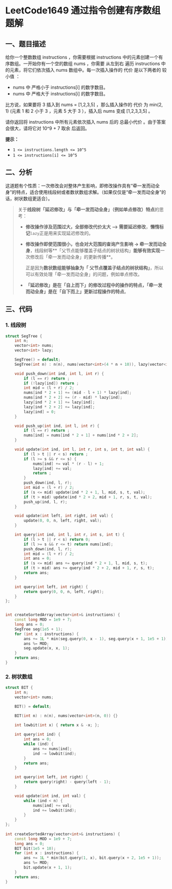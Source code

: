 # LeetCode1649 通过指令创建有序数组 题解

## 一、题目描述

给你一个整数数组 instructions ，你需要根据 instructions 中的元素创建一个有序数组。一开始你有一个空的数组 nums ，你需要 从左到右 遍历 instructions 中的元素，将它们依次插入 nums 数组中。每一次插入操作的 代价 是以下两者的 较小值 ：

+ nums 中 严格小于  instructions[i] 的数字数目。
+ nums 中 严格大于  instructions[i] 的数字数目。

比方说，如果要将 3 插入到 nums = [1,2,3,5] ，那么插入操作的 代价 为 min(2, 1) (元素 1 和  2 小于 3 ，元素 5 大于 3 ），插入后 nums 变成 [1,2,3,3,5] 。

请你返回将 instructions 中所有元素依次插入 nums 后的 总最小代价 。由于答案会很大，请将它对 10^9 + 7 取余 后返回。

**提示：**

- `1 <= instructions.length <= 10^5`
- `1 <= instructions[i] <= 10^5`



## 二、分析

这道题有个性质：一次修改会对整体产生影响，即修改操作具有“牵一发而动全身”的特点，适合使用线段树或者数状数组求解。（如果仅仅是“牵一发而动全身”的话，树状数组更适合）。

> 关于**线段树「延迟修改」与「牵一发而动全身」（例如单点修改）特点**的思考：
>
> + **修改操作涉及范围过大，全部修改代价太大 --> 需要延迟修改**，**懒惰标记**`lazy`正是用来实现延迟修改的。
>
> + **修改操作即使范围很小，也会对大范围的查询产生影响  -> 牵一发而动全身**，线段树等**「父节点能够覆盖子结点的树状结构」**能够有效实现**一次修改后「牵一发而动全身」的更新传播**。
>
>   正是因为**数状数组能够抽象为「 父节点覆盖子结点的树状结构」**，所以可以有效处理「牵一发而动全身」的问题，例如单点修改。
>
> + **「延迟修改」是在「自上而下」的修改过程中的操作的特点，「牵一发而动全身」是在「自下而上」更新过程操作的特点**。



## 三、代码

### 1. 线段树

```c++
struct SegTree {
    int n;
    vector<int> nums;
    vector<int> lazy;

    SegTree() = default;
    SegTree(int n) : n(n), nums(vector<int>(4 * n + 10)), lazy(vector<int>(4 * n + 10, 0)) {}

    void push_down(int ind, int l, int r) {
        if (l == r) return ;
        if (!lazy[ind]) return ;
        int mid = (l + r) / 2;
        nums[ind * 2 + 1] += (mid - l + 1) * lazy[ind];
        nums[ind * 2 + 2] += (r - mid) * lazy[ind];
        lazy[ind * 2 + 1] += lazy[ind];
        lazy[ind * 2 + 2] += lazy[ind];
        lazy[ind] = 0;
    }

    void push_up(int ind, int l, int r) {
        if (l == r) return ;
        nums[ind] = nums[ind * 2 + 1] + nums[ind * 2 + 2];
    }

    void update(int ind, int l, int r, int s, int t, int val) {
        if (l > t || r < s) return ;
        if (l >= s && r <= s) {
            nums[ind] += val * (r - l) + 1;
            lazy[ind] += val;
            return ;
        }
        push_down(ind, l, r);
        int mid = (l + r) / 2;
        if (s <= mid) update(ind * 2 + 1, l, mid, s, t, val);
        if (t > mid) update(ind * 2 + 2, mid + 1, r, s, t, val);
        push_up(ind, l, r);
    }

    void update(int left, int right, int val) {
        update(0, 0, n, left, right, val);
    }

    int query(int ind, int l, int r, int s, int t) {
        if (l > t || r < s) return 0;
        if (l >= s && r <= t) return nums[ind];
        push_down(ind, l, r);
        int mid = (l + r) / 2;
        int ans = 0;
        if (s <= mid) ans += query(ind * 2 + 1, l, mid, s, t);
        if (t > mid) ans += query(ind * 2 + 2, mid + 1, r, s, t);
        return ans;
    }

    int query(int left, int right) {
        return query(0, 0, n, left, right);
    }
};


int createSortedArray(vector<int>& instructions) {
    const long MOD = 1e9 + 7;
    long ans = 0;
    SegTree seg(1e5 + 1);
    for (int x : instructions) {
        ans += 1L * min(seg.query(0, x - 1), seg.query(x + 1, 1e5 + 1));
        ans %= MOD;
        seg.update(x, x, 1);
    }
    return ans;
}
```



### 2. 树状数组

```c++
struct BIT {
    int n;
    vector<int> nums;

    BIT() = default;

    BIT(int n) : n(n), nums(vector<int>(n, 0)) {}
    
    int lowbit(int x) { return x & -x; };

    int query(int ind) {
        int ans = 0;
        while (ind) {
            ans += nums[ind];
            ind -= lowbit(ind);
        }
        return ans;
    }

    int query(int left, int right) {
        return query(right) - query(left - 1);
    }

    void update(int ind, int val) {
        while (ind < n) {
            nums[ind] += val;
            ind += lowbit(ind);
        }
    }
};
    
int createSortedArray(vector<int>& instructions) {
    const long MOD = 1e9 + 7;
    long ans = 0;
    BIT bit(1e5 + 10);
    for (int x : instructions) {
        ans += 1L * min(bit.query(1, x), bit.query(x + 2, 1e5 + 1));
        ans %= MOD;
        bit.update(x + 1, 1);
    }
    return ans;
}
```

